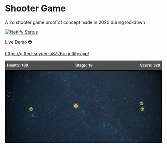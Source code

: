 # Shooter Game

A 2d shooter game proof of concept made in 2020 during lockdown

[![Netlify Status](https://api.netlify.com/api/v1/badges/8b8cda27-b45d-4fc1-872f-bfb4b3cb52c1/deploy-status)](https://app.netlify.com/sites/gifted-snyder-a8726c/deploys)

Live Demo 👽

https://gifted-snyder-a8726c.netlify.app/

![Demo](/demo/demo.png)